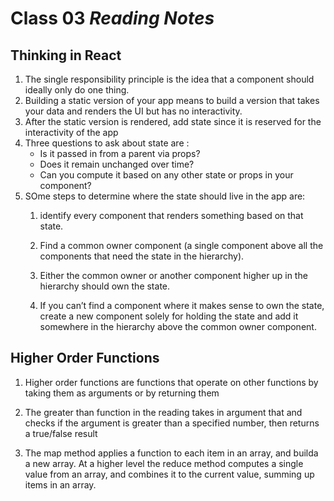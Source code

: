 # Class 03 *Reading Notes*

## Thinking in React

1. The single responsibility principle is the idea that  a component should ideally only do one thing.
2. Building a static version of your app means to build a version that takes your data and renders the UI but has no interactivity.
3. After the static version is rendered, add state since it is reserved for the interactivity of the app
4. Three questions to ask about state are :
    - Is it passed in from a parent via props?
    - Does it remain unchanged over time?
    - Can you compute it based on any other state or props  in your component?
5. SOme steps to determine where the state should live in the app are:
    1. identify every component that renders something based on that state.

    2. Find a common owner component (a single component above all the components that need the state in the hierarchy).

    3. Either the common owner or another component higher up in the hierarchy should own the state.

    4. If you can’t find a component where it makes sense to own the state, create a new component solely for holding the state and add it somewhere in the hierarchy above the common owner component.

## Higher Order Functions

1. Higher order functions are functions that operate on other functions by taking them as arguments or by returning them

2. The greater than function in the reading takes in argument that and checks if the argument is greater than a specified number, then returns a true/false result

3. The map method applies a function to each item in an array, and builda a new array. At a higher level the reduce method computes a single value from an array, and combines it to the current value, summing up items in an array.
